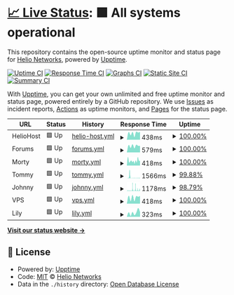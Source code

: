 # [📈 Live Status](https://status.heliohost.org): <!--live status--> **🟩 All systems operational**

This repository contains the open-source uptime monitor and status page for [Helio Networks](https://heliohost.org), powered by [Upptime](https://github.com/upptime/upptime).

[![Uptime CI](https://github.com/helionetworks/status/workflows/Uptime%20CI/badge.svg)](https://github.com/helionetworks/status/actions?query=workflow%3A%22Uptime+CI%22)
[![Response Time CI](https://github.com/helionetworks/status/workflows/Response%20Time%20CI/badge.svg)](https://github.com/helionetworks/status/actions?query=workflow%3A%22Response+Time+CI%22)
[![Graphs CI](https://github.com/helionetworks/status/workflows/Graphs%20CI/badge.svg)](https://github.com/helionetworks/status/actions?query=workflow%3A%22Graphs+CI%22)
[![Static Site CI](https://github.com/helionetworks/status/workflows/Static%20Site%20CI/badge.svg)](https://github.com/helionetworks/status/actions?query=workflow%3A%22Static+Site+CI%22)
[![Summary CI](https://github.com/helionetworks/status/workflows/Summary%20CI/badge.svg)](https://github.com/helionetworks/status/actions?query=workflow%3A%22Summary+CI%22)

With [Upptime](https://upptime.js.org), you can get your own unlimited and free uptime monitor and status page, powered entirely by a GitHub repository. We use [Issues](https://github.com/helionetworks/status/issues) as incident reports, [Actions](https://github.com/helionetworks/status/actions) as uptime monitors, and [Pages](https://status.heliohost.org) for the status page.

<!--start: status pages-->
<!-- This summary is generated by Upptime (https://github.com/upptime/upptime) -->
<!-- Do not edit this manually, your changes will be overwritten -->
<!-- prettier-ignore -->
| URL | Status | History | Response Time | Uptime |
| --- | ------ | ------- | ------------- | ------ |
| <img alt="" src="https://raw.githubusercontent.com/HelioNetworks/status/master/assets/favicon.ico" height="13"> HelioHost | 🟩 Up | [helio-host.yml](https://github.com/HelioNetworks/status/commits/HEAD/history/helio-host.yml) | <details><summary><img alt="Response time graph" src="./graphs/helio-host/response-time-week.png" height="20"> 438ms</summary><br><a href="https://status.heliohost.org/history/helio-host"><img alt="Response time 429" src="https://img.shields.io/endpoint?url=https%3A%2F%2Fraw.githubusercontent.com%2FHelioNetworks%2Fstatus%2FHEAD%2Fapi%2Fhelio-host%2Fresponse-time.json"></a><br><a href="https://status.heliohost.org/history/helio-host"><img alt="24-hour response time 527" src="https://img.shields.io/endpoint?url=https%3A%2F%2Fraw.githubusercontent.com%2FHelioNetworks%2Fstatus%2FHEAD%2Fapi%2Fhelio-host%2Fresponse-time-day.json"></a><br><a href="https://status.heliohost.org/history/helio-host"><img alt="7-day response time 438" src="https://img.shields.io/endpoint?url=https%3A%2F%2Fraw.githubusercontent.com%2FHelioNetworks%2Fstatus%2FHEAD%2Fapi%2Fhelio-host%2Fresponse-time-week.json"></a><br><a href="https://status.heliohost.org/history/helio-host"><img alt="30-day response time 469" src="https://img.shields.io/endpoint?url=https%3A%2F%2Fraw.githubusercontent.com%2FHelioNetworks%2Fstatus%2FHEAD%2Fapi%2Fhelio-host%2Fresponse-time-month.json"></a><br><a href="https://status.heliohost.org/history/helio-host"><img alt="1-year response time 436" src="https://img.shields.io/endpoint?url=https%3A%2F%2Fraw.githubusercontent.com%2FHelioNetworks%2Fstatus%2FHEAD%2Fapi%2Fhelio-host%2Fresponse-time-year.json"></a></details> | <details><summary><a href="https://status.heliohost.org/history/helio-host">100.00%</a></summary><a href="https://status.heliohost.org/history/helio-host"><img alt="All-time uptime 99.99%" src="https://img.shields.io/endpoint?url=https%3A%2F%2Fraw.githubusercontent.com%2FHelioNetworks%2Fstatus%2FHEAD%2Fapi%2Fhelio-host%2Fuptime.json"></a><br><a href="https://status.heliohost.org/history/helio-host"><img alt="24-hour uptime 100.00%" src="https://img.shields.io/endpoint?url=https%3A%2F%2Fraw.githubusercontent.com%2FHelioNetworks%2Fstatus%2FHEAD%2Fapi%2Fhelio-host%2Fuptime-day.json"></a><br><a href="https://status.heliohost.org/history/helio-host"><img alt="7-day uptime 100.00%" src="https://img.shields.io/endpoint?url=https%3A%2F%2Fraw.githubusercontent.com%2FHelioNetworks%2Fstatus%2FHEAD%2Fapi%2Fhelio-host%2Fuptime-week.json"></a><br><a href="https://status.heliohost.org/history/helio-host"><img alt="30-day uptime 100.00%" src="https://img.shields.io/endpoint?url=https%3A%2F%2Fraw.githubusercontent.com%2FHelioNetworks%2Fstatus%2FHEAD%2Fapi%2Fhelio-host%2Fuptime-month.json"></a><br><a href="https://status.heliohost.org/history/helio-host"><img alt="1-year uptime 99.99%" src="https://img.shields.io/endpoint?url=https%3A%2F%2Fraw.githubusercontent.com%2FHelioNetworks%2Fstatus%2FHEAD%2Fapi%2Fhelio-host%2Fuptime-year.json"></a></details>
| <img alt="" src="https://raw.githubusercontent.com/HelioNetworks/status/master/assets/favicon.ico" height="13"> Forums | 🟩 Up | [forums.yml](https://github.com/HelioNetworks/status/commits/HEAD/history/forums.yml) | <details><summary><img alt="Response time graph" src="./graphs/forums/response-time-week.png" height="20"> 579ms</summary><br><a href="https://status.heliohost.org/history/forums"><img alt="Response time 436" src="https://img.shields.io/endpoint?url=https%3A%2F%2Fraw.githubusercontent.com%2FHelioNetworks%2Fstatus%2FHEAD%2Fapi%2Fforums%2Fresponse-time.json"></a><br><a href="https://status.heliohost.org/history/forums"><img alt="24-hour response time 597" src="https://img.shields.io/endpoint?url=https%3A%2F%2Fraw.githubusercontent.com%2FHelioNetworks%2Fstatus%2FHEAD%2Fapi%2Fforums%2Fresponse-time-day.json"></a><br><a href="https://status.heliohost.org/history/forums"><img alt="7-day response time 579" src="https://img.shields.io/endpoint?url=https%3A%2F%2Fraw.githubusercontent.com%2FHelioNetworks%2Fstatus%2FHEAD%2Fapi%2Fforums%2Fresponse-time-week.json"></a><br><a href="https://status.heliohost.org/history/forums"><img alt="30-day response time 560" src="https://img.shields.io/endpoint?url=https%3A%2F%2Fraw.githubusercontent.com%2FHelioNetworks%2Fstatus%2FHEAD%2Fapi%2Fforums%2Fresponse-time-month.json"></a><br><a href="https://status.heliohost.org/history/forums"><img alt="1-year response time 446" src="https://img.shields.io/endpoint?url=https%3A%2F%2Fraw.githubusercontent.com%2FHelioNetworks%2Fstatus%2FHEAD%2Fapi%2Fforums%2Fresponse-time-year.json"></a></details> | <details><summary><a href="https://status.heliohost.org/history/forums">100.00%</a></summary><a href="https://status.heliohost.org/history/forums"><img alt="All-time uptime 99.99%" src="https://img.shields.io/endpoint?url=https%3A%2F%2Fraw.githubusercontent.com%2FHelioNetworks%2Fstatus%2FHEAD%2Fapi%2Fforums%2Fuptime.json"></a><br><a href="https://status.heliohost.org/history/forums"><img alt="24-hour uptime 100.00%" src="https://img.shields.io/endpoint?url=https%3A%2F%2Fraw.githubusercontent.com%2FHelioNetworks%2Fstatus%2FHEAD%2Fapi%2Fforums%2Fuptime-day.json"></a><br><a href="https://status.heliohost.org/history/forums"><img alt="7-day uptime 100.00%" src="https://img.shields.io/endpoint?url=https%3A%2F%2Fraw.githubusercontent.com%2FHelioNetworks%2Fstatus%2FHEAD%2Fapi%2Fforums%2Fuptime-week.json"></a><br><a href="https://status.heliohost.org/history/forums"><img alt="30-day uptime 100.00%" src="https://img.shields.io/endpoint?url=https%3A%2F%2Fraw.githubusercontent.com%2FHelioNetworks%2Fstatus%2FHEAD%2Fapi%2Fforums%2Fuptime-month.json"></a><br><a href="https://status.heliohost.org/history/forums"><img alt="1-year uptime 99.99%" src="https://img.shields.io/endpoint?url=https%3A%2F%2Fraw.githubusercontent.com%2FHelioNetworks%2Fstatus%2FHEAD%2Fapi%2Fforums%2Fuptime-year.json"></a></details>
| <img alt="" src="https://raw.githubusercontent.com/HelioNetworks/status/master/assets/morty.ico" height="13"> Morty | 🟩 Up | [morty.yml](https://github.com/HelioNetworks/status/commits/HEAD/history/morty.yml) | <details><summary><img alt="Response time graph" src="./graphs/morty/response-time-week.png" height="20"> 418ms</summary><br><a href="https://status.heliohost.org/history/morty"><img alt="Response time 351" src="https://img.shields.io/endpoint?url=https%3A%2F%2Fraw.githubusercontent.com%2FHelioNetworks%2Fstatus%2FHEAD%2Fapi%2Fmorty%2Fresponse-time.json"></a><br><a href="https://status.heliohost.org/history/morty"><img alt="24-hour response time 444" src="https://img.shields.io/endpoint?url=https%3A%2F%2Fraw.githubusercontent.com%2FHelioNetworks%2Fstatus%2FHEAD%2Fapi%2Fmorty%2Fresponse-time-day.json"></a><br><a href="https://status.heliohost.org/history/morty"><img alt="7-day response time 418" src="https://img.shields.io/endpoint?url=https%3A%2F%2Fraw.githubusercontent.com%2FHelioNetworks%2Fstatus%2FHEAD%2Fapi%2Fmorty%2Fresponse-time-week.json"></a><br><a href="https://status.heliohost.org/history/morty"><img alt="30-day response time 370" src="https://img.shields.io/endpoint?url=https%3A%2F%2Fraw.githubusercontent.com%2FHelioNetworks%2Fstatus%2FHEAD%2Fapi%2Fmorty%2Fresponse-time-month.json"></a><br><a href="https://status.heliohost.org/history/morty"><img alt="1-year response time 351" src="https://img.shields.io/endpoint?url=https%3A%2F%2Fraw.githubusercontent.com%2FHelioNetworks%2Fstatus%2FHEAD%2Fapi%2Fmorty%2Fresponse-time-year.json"></a></details> | <details><summary><a href="https://status.heliohost.org/history/morty">100.00%</a></summary><a href="https://status.heliohost.org/history/morty"><img alt="All-time uptime 100.00%" src="https://img.shields.io/endpoint?url=https%3A%2F%2Fraw.githubusercontent.com%2FHelioNetworks%2Fstatus%2FHEAD%2Fapi%2Fmorty%2Fuptime.json"></a><br><a href="https://status.heliohost.org/history/morty"><img alt="24-hour uptime 100.00%" src="https://img.shields.io/endpoint?url=https%3A%2F%2Fraw.githubusercontent.com%2FHelioNetworks%2Fstatus%2FHEAD%2Fapi%2Fmorty%2Fuptime-day.json"></a><br><a href="https://status.heliohost.org/history/morty"><img alt="7-day uptime 100.00%" src="https://img.shields.io/endpoint?url=https%3A%2F%2Fraw.githubusercontent.com%2FHelioNetworks%2Fstatus%2FHEAD%2Fapi%2Fmorty%2Fuptime-week.json"></a><br><a href="https://status.heliohost.org/history/morty"><img alt="30-day uptime 100.00%" src="https://img.shields.io/endpoint?url=https%3A%2F%2Fraw.githubusercontent.com%2FHelioNetworks%2Fstatus%2FHEAD%2Fapi%2Fmorty%2Fuptime-month.json"></a><br><a href="https://status.heliohost.org/history/morty"><img alt="1-year uptime 100.00%" src="https://img.shields.io/endpoint?url=https%3A%2F%2Fraw.githubusercontent.com%2FHelioNetworks%2Fstatus%2FHEAD%2Fapi%2Fmorty%2Fuptime-year.json"></a></details>
| <img alt="" src="https://raw.githubusercontent.com/HelioNetworks/status/master/assets/tommy.ico" height="13"> Tommy | 🟩 Up | [tommy.yml](https://github.com/HelioNetworks/status/commits/HEAD/history/tommy.yml) | <details><summary><img alt="Response time graph" src="./graphs/tommy/response-time-week.png" height="20"> 1566ms</summary><br><a href="https://status.heliohost.org/history/tommy"><img alt="Response time 679" src="https://img.shields.io/endpoint?url=https%3A%2F%2Fraw.githubusercontent.com%2FHelioNetworks%2Fstatus%2FHEAD%2Fapi%2Ftommy%2Fresponse-time.json"></a><br><a href="https://status.heliohost.org/history/tommy"><img alt="24-hour response time 253" src="https://img.shields.io/endpoint?url=https%3A%2F%2Fraw.githubusercontent.com%2FHelioNetworks%2Fstatus%2FHEAD%2Fapi%2Ftommy%2Fresponse-time-day.json"></a><br><a href="https://status.heliohost.org/history/tommy"><img alt="7-day response time 1566" src="https://img.shields.io/endpoint?url=https%3A%2F%2Fraw.githubusercontent.com%2FHelioNetworks%2Fstatus%2FHEAD%2Fapi%2Ftommy%2Fresponse-time-week.json"></a><br><a href="https://status.heliohost.org/history/tommy"><img alt="30-day response time 768" src="https://img.shields.io/endpoint?url=https%3A%2F%2Fraw.githubusercontent.com%2FHelioNetworks%2Fstatus%2FHEAD%2Fapi%2Ftommy%2Fresponse-time-month.json"></a><br><a href="https://status.heliohost.org/history/tommy"><img alt="1-year response time 641" src="https://img.shields.io/endpoint?url=https%3A%2F%2Fraw.githubusercontent.com%2FHelioNetworks%2Fstatus%2FHEAD%2Fapi%2Ftommy%2Fresponse-time-year.json"></a></details> | <details><summary><a href="https://status.heliohost.org/history/tommy">99.88%</a></summary><a href="https://status.heliohost.org/history/tommy"><img alt="All-time uptime 99.96%" src="https://img.shields.io/endpoint?url=https%3A%2F%2Fraw.githubusercontent.com%2FHelioNetworks%2Fstatus%2FHEAD%2Fapi%2Ftommy%2Fuptime.json"></a><br><a href="https://status.heliohost.org/history/tommy"><img alt="24-hour uptime 99.97%" src="https://img.shields.io/endpoint?url=https%3A%2F%2Fraw.githubusercontent.com%2FHelioNetworks%2Fstatus%2FHEAD%2Fapi%2Ftommy%2Fuptime-day.json"></a><br><a href="https://status.heliohost.org/history/tommy"><img alt="7-day uptime 99.88%" src="https://img.shields.io/endpoint?url=https%3A%2F%2Fraw.githubusercontent.com%2FHelioNetworks%2Fstatus%2FHEAD%2Fapi%2Ftommy%2Fuptime-week.json"></a><br><a href="https://status.heliohost.org/history/tommy"><img alt="30-day uptime 99.80%" src="https://img.shields.io/endpoint?url=https%3A%2F%2Fraw.githubusercontent.com%2FHelioNetworks%2Fstatus%2FHEAD%2Fapi%2Ftommy%2Fuptime-month.json"></a><br><a href="https://status.heliohost.org/history/tommy"><img alt="1-year uptime 99.95%" src="https://img.shields.io/endpoint?url=https%3A%2F%2Fraw.githubusercontent.com%2FHelioNetworks%2Fstatus%2FHEAD%2Fapi%2Ftommy%2Fuptime-year.json"></a></details>
| <img alt="" src="https://raw.githubusercontent.com/HelioNetworks/status/master/assets/johnny.ico" height="13"> Johnny | 🟩 Up | [johnny.yml](https://github.com/HelioNetworks/status/commits/HEAD/history/johnny.yml) | <details><summary><img alt="Response time graph" src="./graphs/johnny/response-time-week.png" height="20"> 1178ms</summary><br><a href="https://status.heliohost.org/history/johnny"><img alt="Response time 862" src="https://img.shields.io/endpoint?url=https%3A%2F%2Fraw.githubusercontent.com%2FHelioNetworks%2Fstatus%2FHEAD%2Fapi%2Fjohnny%2Fresponse-time.json"></a><br><a href="https://status.heliohost.org/history/johnny"><img alt="24-hour response time 991" src="https://img.shields.io/endpoint?url=https%3A%2F%2Fraw.githubusercontent.com%2FHelioNetworks%2Fstatus%2FHEAD%2Fapi%2Fjohnny%2Fresponse-time-day.json"></a><br><a href="https://status.heliohost.org/history/johnny"><img alt="7-day response time 1178" src="https://img.shields.io/endpoint?url=https%3A%2F%2Fraw.githubusercontent.com%2FHelioNetworks%2Fstatus%2FHEAD%2Fapi%2Fjohnny%2Fresponse-time-week.json"></a><br><a href="https://status.heliohost.org/history/johnny"><img alt="30-day response time 1119" src="https://img.shields.io/endpoint?url=https%3A%2F%2Fraw.githubusercontent.com%2FHelioNetworks%2Fstatus%2FHEAD%2Fapi%2Fjohnny%2Fresponse-time-month.json"></a><br><a href="https://status.heliohost.org/history/johnny"><img alt="1-year response time 891" src="https://img.shields.io/endpoint?url=https%3A%2F%2Fraw.githubusercontent.com%2FHelioNetworks%2Fstatus%2FHEAD%2Fapi%2Fjohnny%2Fresponse-time-year.json"></a></details> | <details><summary><a href="https://status.heliohost.org/history/johnny">98.79%</a></summary><a href="https://status.heliohost.org/history/johnny"><img alt="All-time uptime 99.88%" src="https://img.shields.io/endpoint?url=https%3A%2F%2Fraw.githubusercontent.com%2FHelioNetworks%2Fstatus%2FHEAD%2Fapi%2Fjohnny%2Fuptime.json"></a><br><a href="https://status.heliohost.org/history/johnny"><img alt="24-hour uptime 97.72%" src="https://img.shields.io/endpoint?url=https%3A%2F%2Fraw.githubusercontent.com%2FHelioNetworks%2Fstatus%2FHEAD%2Fapi%2Fjohnny%2Fuptime-day.json"></a><br><a href="https://status.heliohost.org/history/johnny"><img alt="7-day uptime 98.79%" src="https://img.shields.io/endpoint?url=https%3A%2F%2Fraw.githubusercontent.com%2FHelioNetworks%2Fstatus%2FHEAD%2Fapi%2Fjohnny%2Fuptime-week.json"></a><br><a href="https://status.heliohost.org/history/johnny"><img alt="30-day uptime 98.77%" src="https://img.shields.io/endpoint?url=https%3A%2F%2Fraw.githubusercontent.com%2FHelioNetworks%2Fstatus%2FHEAD%2Fapi%2Fjohnny%2Fuptime-month.json"></a><br><a href="https://status.heliohost.org/history/johnny"><img alt="1-year uptime 99.86%" src="https://img.shields.io/endpoint?url=https%3A%2F%2Fraw.githubusercontent.com%2FHelioNetworks%2Fstatus%2FHEAD%2Fapi%2Fjohnny%2Fuptime-year.json"></a></details>
| <img alt="" src="https://raw.githubusercontent.com/HelioNetworks/status/master/assets/vps.ico" height="13"> VPS | 🟩 Up | [vps.yml](https://github.com/HelioNetworks/status/commits/HEAD/history/vps.yml) | <details><summary><img alt="Response time graph" src="./graphs/vps/response-time-week.png" height="20"> 418ms</summary><br><a href="https://status.heliohost.org/history/vps"><img alt="Response time 442" src="https://img.shields.io/endpoint?url=https%3A%2F%2Fraw.githubusercontent.com%2FHelioNetworks%2Fstatus%2FHEAD%2Fapi%2Fvps%2Fresponse-time.json"></a><br><a href="https://status.heliohost.org/history/vps"><img alt="24-hour response time 519" src="https://img.shields.io/endpoint?url=https%3A%2F%2Fraw.githubusercontent.com%2FHelioNetworks%2Fstatus%2FHEAD%2Fapi%2Fvps%2Fresponse-time-day.json"></a><br><a href="https://status.heliohost.org/history/vps"><img alt="7-day response time 418" src="https://img.shields.io/endpoint?url=https%3A%2F%2Fraw.githubusercontent.com%2FHelioNetworks%2Fstatus%2FHEAD%2Fapi%2Fvps%2Fresponse-time-week.json"></a><br><a href="https://status.heliohost.org/history/vps"><img alt="30-day response time 378" src="https://img.shields.io/endpoint?url=https%3A%2F%2Fraw.githubusercontent.com%2FHelioNetworks%2Fstatus%2FHEAD%2Fapi%2Fvps%2Fresponse-time-month.json"></a><br><a href="https://status.heliohost.org/history/vps"><img alt="1-year response time 476" src="https://img.shields.io/endpoint?url=https%3A%2F%2Fraw.githubusercontent.com%2FHelioNetworks%2Fstatus%2FHEAD%2Fapi%2Fvps%2Fresponse-time-year.json"></a></details> | <details><summary><a href="https://status.heliohost.org/history/vps">100.00%</a></summary><a href="https://status.heliohost.org/history/vps"><img alt="All-time uptime 100.00%" src="https://img.shields.io/endpoint?url=https%3A%2F%2Fraw.githubusercontent.com%2FHelioNetworks%2Fstatus%2FHEAD%2Fapi%2Fvps%2Fuptime.json"></a><br><a href="https://status.heliohost.org/history/vps"><img alt="24-hour uptime 100.00%" src="https://img.shields.io/endpoint?url=https%3A%2F%2Fraw.githubusercontent.com%2FHelioNetworks%2Fstatus%2FHEAD%2Fapi%2Fvps%2Fuptime-day.json"></a><br><a href="https://status.heliohost.org/history/vps"><img alt="7-day uptime 100.00%" src="https://img.shields.io/endpoint?url=https%3A%2F%2Fraw.githubusercontent.com%2FHelioNetworks%2Fstatus%2FHEAD%2Fapi%2Fvps%2Fuptime-week.json"></a><br><a href="https://status.heliohost.org/history/vps"><img alt="30-day uptime 100.00%" src="https://img.shields.io/endpoint?url=https%3A%2F%2Fraw.githubusercontent.com%2FHelioNetworks%2Fstatus%2FHEAD%2Fapi%2Fvps%2Fuptime-month.json"></a><br><a href="https://status.heliohost.org/history/vps"><img alt="1-year uptime 100.00%" src="https://img.shields.io/endpoint?url=https%3A%2F%2Fraw.githubusercontent.com%2FHelioNetworks%2Fstatus%2FHEAD%2Fapi%2Fvps%2Fuptime-year.json"></a></details>
| <img alt="" src="https://raw.githubusercontent.com/HelioNetworks/status/master/assets/windows.ico" height="13"> Lily | 🟩 Up | [lily.yml](https://github.com/HelioNetworks/status/commits/HEAD/history/lily.yml) | <details><summary><img alt="Response time graph" src="./graphs/lily/response-time-week.png" height="20"> 323ms</summary><br><a href="https://status.heliohost.org/history/lily"><img alt="Response time 244" src="https://img.shields.io/endpoint?url=https%3A%2F%2Fraw.githubusercontent.com%2FHelioNetworks%2Fstatus%2FHEAD%2Fapi%2Flily%2Fresponse-time.json"></a><br><a href="https://status.heliohost.org/history/lily"><img alt="24-hour response time 365" src="https://img.shields.io/endpoint?url=https%3A%2F%2Fraw.githubusercontent.com%2FHelioNetworks%2Fstatus%2FHEAD%2Fapi%2Flily%2Fresponse-time-day.json"></a><br><a href="https://status.heliohost.org/history/lily"><img alt="7-day response time 323" src="https://img.shields.io/endpoint?url=https%3A%2F%2Fraw.githubusercontent.com%2FHelioNetworks%2Fstatus%2FHEAD%2Fapi%2Flily%2Fresponse-time-week.json"></a><br><a href="https://status.heliohost.org/history/lily"><img alt="30-day response time 250" src="https://img.shields.io/endpoint?url=https%3A%2F%2Fraw.githubusercontent.com%2FHelioNetworks%2Fstatus%2FHEAD%2Fapi%2Flily%2Fresponse-time-month.json"></a><br><a href="https://status.heliohost.org/history/lily"><img alt="1-year response time 245" src="https://img.shields.io/endpoint?url=https%3A%2F%2Fraw.githubusercontent.com%2FHelioNetworks%2Fstatus%2FHEAD%2Fapi%2Flily%2Fresponse-time-year.json"></a></details> | <details><summary><a href="https://status.heliohost.org/history/lily">100.00%</a></summary><a href="https://status.heliohost.org/history/lily"><img alt="All-time uptime 99.93%" src="https://img.shields.io/endpoint?url=https%3A%2F%2Fraw.githubusercontent.com%2FHelioNetworks%2Fstatus%2FHEAD%2Fapi%2Flily%2Fuptime.json"></a><br><a href="https://status.heliohost.org/history/lily"><img alt="24-hour uptime 100.00%" src="https://img.shields.io/endpoint?url=https%3A%2F%2Fraw.githubusercontent.com%2FHelioNetworks%2Fstatus%2FHEAD%2Fapi%2Flily%2Fuptime-day.json"></a><br><a href="https://status.heliohost.org/history/lily"><img alt="7-day uptime 100.00%" src="https://img.shields.io/endpoint?url=https%3A%2F%2Fraw.githubusercontent.com%2FHelioNetworks%2Fstatus%2FHEAD%2Fapi%2Flily%2Fuptime-week.json"></a><br><a href="https://status.heliohost.org/history/lily"><img alt="30-day uptime 100.00%" src="https://img.shields.io/endpoint?url=https%3A%2F%2Fraw.githubusercontent.com%2FHelioNetworks%2Fstatus%2FHEAD%2Fapi%2Flily%2Fuptime-month.json"></a><br><a href="https://status.heliohost.org/history/lily"><img alt="1-year uptime 99.92%" src="https://img.shields.io/endpoint?url=https%3A%2F%2Fraw.githubusercontent.com%2FHelioNetworks%2Fstatus%2FHEAD%2Fapi%2Flily%2Fuptime-year.json"></a></details>

<!--end: status pages-->

[**Visit our status website →**](https://status.heliohost.org)

## 📄 License

- Powered by: [Upptime](https://github.com/upptime/upptime)
- Code: [MIT](./LICENSE) © [Helio Networks](https://heliohost.org)
- Data in the `./history` directory: [Open Database License](https://opendatacommons.org/licenses/odbl/1-0/)
